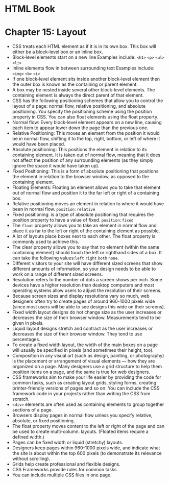 # HTML Book
# Chapter 15: Layout

* CSS treats each HTML element as if it is in its own box. This box will either be a block-level box or an inline box.
* Block-level elements start on a new line Examples include: `<h1>` `<p>` `<ul>` `<li>`
* Inline elements flow in between surrounding text Examples include: `<img>` `<b>` `<i>`
* If one block-level element sits inside another block-level element then the outer box is known as the containing or parent element.
* A box may be nested inside several other block-level elements. The containing element is always the direct parent of that element.
* CSS has the following positioning schemes that allow you to control
the layout of a page: normal flow, relative positioning, and absolute
positioning. You specify the positioning scheme using the position
property in CSS. You can also float elements using the float property.
* Normal flow: Every block-level element appears on a new line, causing each item to appear lower down the page than the previous one.
* Relative Positioning: This moves an element from the position it would be in normal flow, shifting it to the top, right, bottom, or left of where it would have been placed.
* Absolute positioning: This positions the element in relation to its containing element. It is taken out of normal flow, meaning that it does not affect the position of any surrounding elements (as they simply ignore the space it would have taken up).
* Fixed Positioning: This is a form of absolute positioning that positions the element in relation to the browser window, as opposed to the containing element.
* Floating Elements: Floating an element allows you to take that element out of normal flow and position it to the far left or right of a containing box.
* Relative positioning moves an element in relation to where it would have been in normal flow. `position:relative`
* Fixed positioning: is a type of absolute positioning that requires the position property to have a value of fixed. `position:fixed`
* The `float` property allows you to take an element in normal flow and place it as far to the left or right of the containing element as possible.
* A lot of layouts place boxes next to each other. The float property is commonly used to achieve this.
* The clear property allows you to say that no element (within the same containing element) should touch the left or righthand sides of a box. It can take the following values:`left` `right` `both` `none`.
* Different visitors to your site will have different sized screens that show different amounts of information, so your design needs to be able to work on a range of different sized screens.
* Resolution refers to the number of dots a screen shows per inch. Some devices have a higher resolution than desktop computers and most operating systems allow users to adjust the resolution of their screens.
* Because screen sizes and display resolutions vary so much, web designers often try to create pages of around 960-1000 pixels wide (since most users will be able to see designs this wide on their screens).
* Fixed width layout designs do not change size as the user increases or decreases the size of their browser window. Measurements tend to be given in pixels.
* Liquid layout designs stretch and contract as the user increases or decreases the size of their browser window. They tend to use percentages.
* To create a fixed width layout, the width of the main boxes on a page will usually be specified in pixels (and sometimes their height, too).
* Composition in any visual art (such as design, painting, or photography) is the placement or arrangement of visual elements — how they are organized on a page. Many designers use a grid structure to help them position items on a page, and the same is true for web designers.
* CSS frameworks aim to make your life easier by providing the code for common tasks, such as creating layout grids, styling forms, creating printer-friendly versions of pages and so on. You can include the CSS framework code in your projects rather than writing the CSS from scratch.
* `<div>` elements are often used as containing elements to group together sections of a page.
* Browsers display pages in normal flow unless you specify relative, absolute, or fixed positioning.
* The float property moves content to the left or right of the page and can be used to create multi-column.
layouts. (Floated items require a defined width.)
* Pages can be fixed width or liquid (stretchy) layouts.
* Designers keep pages within 960-1000 pixels wide, and indicate what the site is about within the top 600 pixels (to demonstrate its relevance without scrolling).
* Grids help create professional and flexible designs.
* CSS Frameworks provide rules for common tasks.
* You can include multiple CSS files in one page.